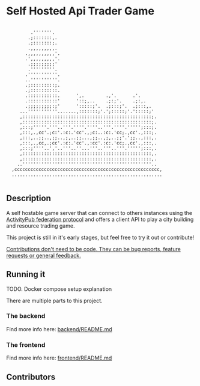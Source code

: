 # Self Hosted Api Trader Game
```
                                                            
         .'''''''.                                          
        .;:::::::,.                                         
        .;:::::::;.                                         
        .,,,,,,,,,.                                         
       .,,,,,,,,,,'.                                        
       .',,,,,,,,,'.                                        
        .;;;;;;;;;'                                         
        .'''''''''.                                         
       .'''''''''''.                                        
       ..''''''''''.                                        
       .;:::::::::;.                                        
       .;::::::::::.                                        
       .:::::::::::.      ',.        .,'.      .'.          
       .:::::::::::'      '::;,..    .;:;'.    .;:,.        
       .;;;;;;;;;:;'      ':::::;'.  .;:::;'.  .;:::,.      
     ...'''''''''''.......,:::::::;'.';:::::;'.':::::;'     
     ,::::::::::::::::::::::::::::::::::::::::::::::::;.    
     ,::::::::::::::::::::::::::::::::::::::::::::::::;.    
     ,:::;'''''.'''..'''.''''.''''..'''.''''.''''';:::;.    
     ,:::,.,cc'.;c:'.:c:.'cc'.,;c:..:c:.'cc;.,cc'.,:::;.    
     ,:::,..;;..,;;..,;,..;;...,;;..,;,..;;'.';;..,:::,.    
     ,:::,.,cc,.;cc'.:c:.'cc'.,:cc'.:c:.'cc;.,cc'.,:::,.    
     ,:::;''''..','..'''..''...'''..'''..'''.''''';:::,.    
     ,::::::::::::::::::::::::::::::::::::::::::::::::,.    
     ,::::::::::::::::::::::::::::::::::::::::::::::::,.    
    ..''''''''''''''''''''''''''''''''''''''''''''''''..    
  ,cccccccccccccccccccccccccccccccccccccccccccccccccccccc,  
  ........................................................  
                                                            
```

## Description

A self hostable game server that can connect to others instances using the [ActivityPub federation protocol](https://www.w3.org/TR/activitypub/) and offers a client API to play a city building and resource trading game.

This project is still in it's early stages, but feel free to try it out or contribute!

[Contributions don't need to be code. They can be bug reports, feature requests or general feedback.](https://allcontributors.org/docs/en/overview)

## Running it

TODO. Docker compose setup explanation

There are multiple parts to this project.

### The backend
Find more info here: [backend/README.md](backend/README.md)

### The frontend
Find more info here: [frontend/README.md](frontend/README.md)

## Contributors

<!-- ALL-CONTRIBUTORS-LIST:START - Do not remove or modify this section -->
<!-- prettier-ignore-start -->
<!-- markdownlint-disable -->

<!-- markdownlint-restore -->
<!-- prettier-ignore-end -->

<!-- ALL-CONTRIBUTORS-LIST:END -->

